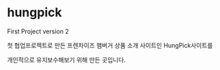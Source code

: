 # hungpick
First Project version 2

첫 협업프로젝트로 만든 프렌차이즈 햄버거 상품 소개 사이트인 HungPick사이트를 

개인적으로 유지보수해보기 위해 만든 곳입니다. 

